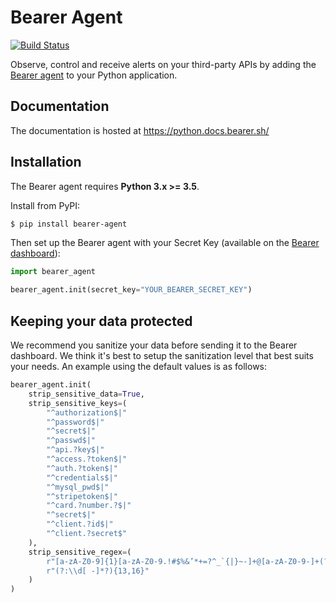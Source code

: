# Bearer Agent

[![Build Status](https://build.bearer.tech/api/badges/Bearer/python-agent/status.svg)](https://build.bearer.tech/Bearer/python-agent)

Observe, control and receive alerts on your third-party APIs by adding the
[Bearer agent](https://www.bearer.sh) to your Python application.

## Documentation

The documentation is hosted at https://python.docs.bearer.sh/

## Installation

The Bearer agent requires **Python 3.x >= 3.5**.

Install from PyPI:

```sh
$ pip install bearer-agent
```

Then set up the Bearer agent with your Secret Key (available on the
[Bearer dashboard](https://app.bearer.sh/keys)):

```python
import bearer_agent

bearer_agent.init(secret_key="YOUR_BEARER_SECRET_KEY")
```

## Keeping your data protected

We recommend you sanitize your data before sending it to the Bearer dashboard.
We think it's best to  setup the sanitization level that best suits your needs.
An example using the default values is as follows:

```python
bearer_agent.init(
    strip_sensitive_data=True,
    strip_sensitive_keys=(
        "^authorization$|"
        "^password$|"
        "^secret$|"
        "^passwd$|"
        "^api.?key$|"
        "^access.?token$|"
        "^auth.?token$|"
        "^credentials$|"
        "^mysql_pwd$|"
        "^stripetoken$|"
        "^card.?number.?$|"
        "^secret$|"
        "^client.?id$|"
        "^client.?secret$"
    ),
    strip_sensitive_regex=(
        r"[a-zA-Z0-9]{1}[a-zA-Z0-9.!#$%&’*+=?^_`{|}~-]+@[a-zA-Z0-9-]+(?:\\.[a-zA-Z0-9-]+)*|"
        r"(?:\\d[ -]*?){13,16}"
    )
)
```
